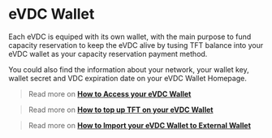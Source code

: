 # eVDC Wallet

Each eVDC is equiped with its own wallet, with the main purpose to fund capacity reservation to keep the eVDC alive by tusing TFT balance into your eVDC wallet as your capacity reservation payment method.

You could also find the information about your network, your wallet key, wallet secret and VDC expiration date on your eVDC Wallet Homepage.

> Read more on [__How to Access your eVDC Wallet__](evdc_wallet_access)

> Read more on [__How to top up TFT on your eVDC Wallet__](evdc_wallet_topup)

> Read more on [__How to Import your eVDC Wallet to External Wallet__](evdc_wallet_import)
